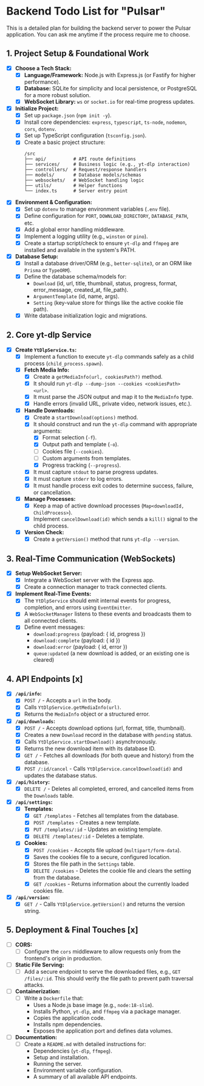 # Backend Todo List for "Pulsar"

This is a detailed plan for building the backend server to power the Pulsar application. You can ask me anytime if the process require me to choose.

## 1. Project Setup & Foundational Work

- [x] **Choose a Tech Stack:**
  - [x] **Language/Framework:** Node.js with Express.js (or Fastify for higher performance).
  - [x] **Database:** SQLite for simplicity and local persistence, or PostgreSQL for a more robust solution.
  - [x] **WebSocket Library:** `ws` or `socket.io` for real-time progress updates.

- [x] **Initialize Project:**
  - [x] Set up `package.json` (`npm init -y`).
  - [x] Install core dependencies: `express`, `typescript`, `ts-node`, `nodemon`, `cors`, `dotenv`.
  - [x] Set up TypeScript configuration (`tsconfig.json`).
  - [x] Create a basic project structure:
    ```
    /src
    ├── api/          # API route definitions
    ├── services/     # Business logic (e.g., yt-dlp interaction)
    ├── controllers/  # Request/response handlers
    ├── models/       # Database models/schemas
    ├── websockets/   # WebSocket handling logic
    ├── utils/        # Helper functions
    └── index.ts      # Server entry point
    ```

- [x] **Environment & Configuration:**
  - [x] Set up `dotenv` to manage environment variables (`.env` file).
  - [x] Define configuration for `PORT`, `DOWNLOAD_DIRECTORY`, `DATABASE_PATH`, etc.
  - [x] Add a global error handling middleware.
  - [x] Implement a logging utility (e.g., `winston` or `pino`).
  - [x] Create a startup script/check to ensure `yt-dlp` and `ffmpeg` are installed and available in the system's PATH.

- [x] **Database Setup:**
  - [x] Install a database driver/ORM (e.g., `better-sqlite3`, or an ORM like `Prisma` or `TypeORM`).
  - [x] Define the database schema/models for:
    - `Download` (id, url, title, thumbnail, status, progress, format, error_message, created_at, file_path).
    - `ArgumentTemplate` (id, name, args).
    - `Setting` (key-value store for things like the active cookie file path).
  - [x] Write database initialization logic and migrations.

## 2. Core yt-dlp Service

- [x] **Create `YtDlpService.ts`:**
  - [x] Implement a function to execute `yt-dlp` commands safely as a child process (`child_process.spawn`).
  - [x] **Fetch Media Info:**
    - [x] Create a `getMediaInfo(url, cookiesPath?)` method.
    - [x] It should run `yt-dlp --dump-json --cookies <cookiesPath> <url>`.
    - [x] It must parse the JSON output and map it to the `MediaInfo` type.
    - [x] Handle errors (invalid URL, private video, network issues, etc.).
  - [x] **Handle Downloads:**
    - [x] Create a `startDownload(options)` method.
    - [x] It should construct and run the `yt-dlp` command with appropriate arguments:
      - [x] Format selection (`-f`).
      - [x] Output path and template (`-o`).
      - [ ] Cookies file (`--cookies`).
      - [ ] Custom arguments from templates.
      - [x] Progress tracking (`--progress`).
    - [x] It must capture `stdout` to parse progress updates.
    - [x] It must capture `stderr` to log errors.
    - [x] It must handle process exit codes to determine success, failure, or cancellation.
  - [x] **Manage Processes:**
    - [x] Keep a map of active download processes (`Map<downloadId, ChildProcess>`).
    - [x] Implement `cancelDownload(id)` which sends a `kill()` signal to the child process.
  - [x] **Version Check:**
    - [x] Create a `getVersion()` method that runs `yt-dlp --version`.

## 3. Real-Time Communication (WebSockets)

- [x] **Setup WebSocket Server:**
  - [x] Integrate a WebSocket server with the Express app.
  - [x] Create a connection manager to track connected clients.
- [x] **Implement Real-Time Events:**
  - [x] The `YtDlpService` should emit internal events for progress, completion, and errors using `EventEmitter`.
  - [x] A `WebSocketManager` listens to these events and broadcasts them to all connected clients.
  - [x] Define event messages:
    - `download:progress` (payload: { id, progress })
    - `download:complete` (payload: { id })
    - `download:error` (payload: { id, error })
    - `queue:updated` (a new download is added, or an existing one is cleared)

## 4. API Endpoints [x]

- [x] **`/api/info`:**
  - [x] `POST /` - Accepts a `url` in the body.
  - [x] Calls `YtDlpService.getMediaInfo(url)`.
  - [x] Returns the `MediaInfo` object or a structured error.

- [x] **`/api/downloads`:**
  - [x] `POST /` - Accepts download options (url, format, title, thumbnail).
  - [x] Creates a new `Download` record in the database with `pending` status.
  - [x] Calls `YtDlpService.startDownload()` asynchronously.
  - [x] Returns the new download item with its database ID.
  - [x] `GET /` - Fetches all downloads (for both queue and history) from the database.
  - [x] `POST /:id/cancel` - Calls `YtDlpService.cancelDownload(id)` and updates the database status.

- [x] **`/api/history`:**
  - [x] `DELETE /` - Deletes all completed, errored, and cancelled items from the `Downloads` table.

- [x] **`/api/settings`:**
  - [x] **Templates:**
    - [x] `GET /templates` - Fetches all templates from the database.
    - [x] `POST /templates` - Creates a new template.
    - [x] `PUT /templates/:id` - Updates an existing template.
    - [x] `DELETE /templates/:id` - Deletes a template.
  - [x] **Cookies:**
    - [x] `POST /cookies` - Accepts file upload (`multipart/form-data`).
    - [x] Saves the cookies file to a secure, configured location.
    - [x] Stores the file path in the `Settings` table.
    - [x] `DELETE /cookies` - Deletes the cookie file and clears the setting from the database.
    - [x] `GET /cookies` - Returns information about the currently loaded cookies file.

- [x] **`/api/version`:**
  - [x] `GET /` - Calls `YtDlpService.getVersion()` and returns the version string.

## 5. Deployment & Final Touches [x]

- [ ] **CORS:**
  - [ ] Configure the `cors` middleware to allow requests only from the frontend's origin in production.
- [ ] **Static File Serving:**
  - [ ] Add a secure endpoint to serve the downloaded files, e.g., `GET /files/:id`. This should verify the file path to prevent path traversal attacks.
- [ ] **Containerization:**
  - [ ] Write a `Dockerfile` that:
    - Uses a Node.js base image (e.g., `node:18-slim`).
    - Installs Python, `yt-dlp`, and `ffmpeg` via a package manager.
    - Copies the application code.
    - Installs npm dependencies.
    - Exposes the application port and defines data volumes.
- [ ] **Documentation:**
  - [ ] Create a `README.md` with detailed instructions for:
    - Dependencies (`yt-dlp`, `ffmpeg`).
    - Setup and installation.
    - Running the server.
    - Environment variable configuration.
    - A summary of all available API endpoints.